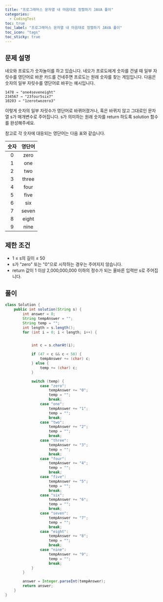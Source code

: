 ```yaml
---
title: "프로그래머스 문자열 내 마음대로 정렬하기 JAVA 풀이"
categories:
  - CodingTest
toc: true
toc_label: "프로그래머스 문자열 내 마음대로 정렬하기 JAVA 풀이"
toc_icon: "tags"
toc_sticky: true
---
```

## 문제 설명
네오와 프로도가 숫자놀이를 하고 있습니다. 네오가 프로도에게 숫자를 건넬 때 일부 자릿수를 영단어로 바꾼 카드를 건네주면 프로도는 원래 숫자를 찾는 게임입니다.
다음은 숫자의 일부 자릿수를 영단어로 바꾸는 예시입니다.
```
1478 → "one4seveneight"
234567 → "23four5six7"
10203 → "1zerotwozero3"
```
이렇게 숫자의 일부 자릿수가 영단어로 바뀌어졌거나, 혹은 바뀌지 않고 그대로인 문자열 s가 매개변수로 주어집니다. s가 의미하는 원래 숫자를 return 하도록 solution 함수를 완성해주세요.

참고로 각 숫자에 대응되는 영단어는 다음 표와 같습니다.

| 숫자  | 영단어 |
| :---: | :----: |
|   0   |  zero  |
|   1   |  one   |
|   2   |  two   |
|   3   | three  |
|   4   |  four  |
|   5   |  five  |
|   6   |  six   |
|   7   | seven  |
|   8   | eight  |
|   9   |  nine  |

## 제한 조건
- 1 ≤ s의 길이 ≤ 50
- s가 "zero" 또는 "0"으로 시작하는 경우는 주어지지 않습니다.
- return 값이 1 이상 2,000,000,000 이하의 정수가 되는 올바른 입력만 s로 주어집니다.

## 풀이
```java
class Solution {
    public int solution(String s) {
        int answer = 0;
        String tempAnswer = "";
        String temp = "";
        int length = s.length();
        for (int i = 0; i < length; i++) {


            int c = s.charAt(i);

            if (47 < c && c < 58) {
                tempAnswer += (char) c;
            } else {
                temp += (char) c;
            }

            switch (temp) {
                case "zero":
                    tempAnswer += "0";
                    temp = "";
                    break;
                case "one":
                    tempAnswer += "1";
                    temp = "";
                    break;
                case "two":
                    tempAnswer += "2";
                    temp = "";
                    break;
                case "three":
                    tempAnswer += "3";
                    temp = "";
                    break;
                case "four":
                    tempAnswer += "4";
                    temp = "";
                    break;
                case "five":
                    tempAnswer += "5";
                    temp = "";
                    break;
                case "six":
                    tempAnswer += "6";
                    temp = "";
                    break;
                case "seven":
                    tempAnswer += "7";
                    temp = "";
                    break;
                case "eight":
                    tempAnswer += "8";
                    temp = "";
                    break;
                case "nine":
                    tempAnswer += "9";
                    temp = "";
                    break;
            }
        }

        answer = Integer.parseInt(tempAnswer);
        return answer;
    }
}
```
